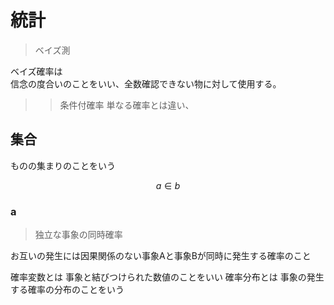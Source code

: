 # 統計

> ベイズ測

ベイズ確率は<br>
信念の度合いのことをいい、全数確認できない物に対して使用する。

>> 条件付確率
単なる確率とは違い、

## 集合

ものの集まりのことをいう

```math
a ∈ b
```

### a

>独立な事象の同時確率

お互いの発生には因果関係のない事象Aと事象Bが同時に発生する確率のこと

確率変数とは
事象と結びつけられた数値のことをいい
確率分布とは
事象の発生する確率の分布のことをいう